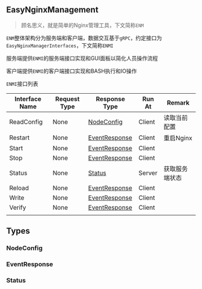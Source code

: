## EasyNginxManagement

> 顾名思义，就是简单的Nginx管理工具，下文简称`ENM`

`ENM`整体架构分为服务端和客户端，数据交互基于`gRPC`，约定接口为`EasyNginxManagerInterfaces`，下文简称`ENMI`

服务端提供`ENMI`的服务端接口实现和GUI面板以简化人员操作流程

客户端提供`ENMI`的客户端接口实现和BASH执行和IO操作

`ENMI`接口列表

| Interface Name | Request Type | Response Type                   | Run At | Remark         |
| -------------- | ------------ | ------------------------------- | ------ | -------------- |
| ReadConfig     | None         | [NodeConfig](#NodeConfig)       | Client | 读取当前配置    |
| Restart        | None         | [EventResponse](#EventResponse) | Client | 重启Nginx      |
| Start          | None         | [EventResponse](#EventResponse) | Client |                |
| Stop           | None         | [EventResponse](#EventResponse) | Client |                |
| Status         | None         | [Status](#Status)               | Server | 获取服务端状态  |
| Reload         | None         | [EventResponse](#EventResponse) | Client |                |
| Write          | None         | [EventResponse](#EventResponse) | Client |                |
| Verify         | None         | [EventResponse](#EventResponse) | Client |                |
|                |              |                                 |        |                |







## Types

### NodeConfig

### EventResponse

### Status

